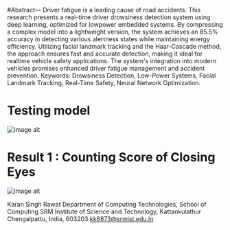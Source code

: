 #Abstract— Driver fatigue is a leading cause of road accidents.
This research presents a real-time driver drowsiness
detection system using deep learning, optimized for lowpower
embedded systems. By compressing a complex model
into a lightweight version, the system achieves an 85.5%
accuracy in detecting various alertness states while
maintaining energy efficiency. Utilizing facial landmark
tracking and the Haar-Cascade method, the approach
ensures fast and accurate detection, making it ideal for realtime
vehicle safety applications. The system's integration into
modern vehicles promises enhanced driver fatigue
management and accident prevention.
Keywords: Drowsiness Detection, Low-Power Systems,
Facial Landmark Tracking, Real-Time Safety, Neural
Network Optimization.

# Testing model
![image alt](https://github.com/kk8873/Real-Time-Driver-Drowsiness-Detection/blob/37a76cc03ca67fa5a1c5fd9a1391ab4cd862e2da/IMG-20240927-WA0021.jpg)
# Result 1 : Counting Score of Closing Eyes
![image alt](https://github.com/kk8873/Real-Time-Driver-Drowsiness-Detection/blob/48b600de0a5a94adfd0e8ca844b0f958abc2bd25/IMG-20240927-WA0022%202_1.jpg)


Karan Singh Rawat
Department of Computing
Technologies, School of Computing
SRM Institute of Science and
Technology, Kattankulathur
Chengalpattu, India, 603203
kk8873@srmist.edu.in
